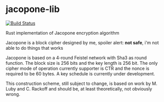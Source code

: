 # jacopone-lib
[![Build Status](https://travis-ci.org/Zeegomo/jacopone-lib.svg?branch=master)](https://travis-ci.org/Zeegomo/jacopone-lib)

Rust implementation of Jacopone encryption algorithm

Jacopone is a block cipher designed by me, spoiler alert: **not safe**, i'm not able to do things that works

Jacopone is based on a 4-round Feistel network with Sha3 as round function. The block size is 256 bits and the 
key length is 256 bit. The only cipher mode of operation currently supporter is CTR and the nonce is required to be 60 bytes.
A key schedule is currently under development.
  
This construction scheme, still subject to change, is based on work by M. Luby and C. Rackoff and should be, at least theoretically,
not obviously wrong.



